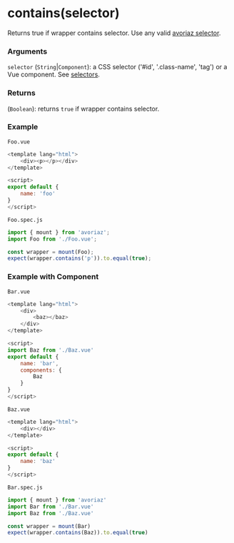 # contains(selector)

Returns true if wrapper contains selector. Use any valid [avoriaz selector](/api/selectors.md).

### Arguments

`selector` (`String`|`Component`): a CSS selector ('#id', '.class-name', 'tag') or a Vue component. See [selectors](/api/selectors.md).

### Returns

(`Boolean`): returns `true` if wrapper contains selector.

### Example

`Foo.vue`

```js
<template lang="html">
    <div><p></p></div>
</template>

<script>
export default {
    name: 'foo'
}
</script>
```

`Foo.spec.js`

```js
import { mount } from 'avoriaz';
import Foo from './Foo.vue';

const wrapper = mount(Foo);
expect(wrapper.contains('p')).to.equal(true);
```

### Example with Component

`Bar.vue`

```js
<template lang="html">
    <div>
        <baz></baz>
    </div>
</template>

<script>
import Baz from './Baz.vue'
export default {
    name: 'bar',
    components: {
        Baz
    }
}
</script>
```

`Baz.vue`

```js
<template lang="html">
    <div></div>
</template>

<script>
export default {
    name: 'baz'
}
</script>
```

`Bar.spec.js`

```js
import { mount } from 'avoriaz'
import Bar from './Bar.vue'
import Baz from './Baz.vue'

const wrapper = mount(Bar)
expect(wrapper.contains(Baz)).to.equal(true)
```
